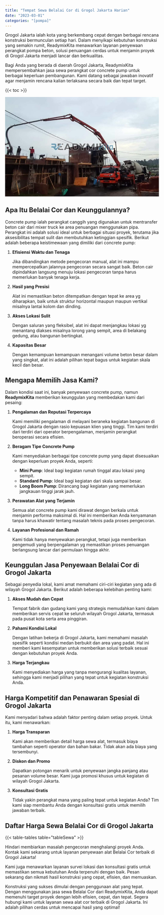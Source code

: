 ```yaml
---
title: "Tempat Sewa Belalai Cor di Grogol Jakarta Harian"
date: "2023-03-01"
categories: "[pompa]"
---
```


Grogol Jakarta ialah kota yang berkembang cepat dengan berbagai rencana konstruksi bermunculan setiap hari. Dalam menyikapi kebutuhan konstruksi yang semakin rumit, ReadymixKita menawarkan layanan penyewaan perangkat pompa beton, solusi penuangan cerdas untuk menjamin proyek di Grogol Jakarta menjadi lancar dan berkualitas.

Bagi Anda yang berada di daerah Grogol Jakarta, ReadymixKita mempersembahkan jasa sewa perangkat cor concrete pump untuk berbagai keperluan pembangunan. Kami datang sebagai jawaban inovatif agar menjamin rencana kalian terlaksana secara baik dan tepat target.

{{< toc >}}

![Tempat Sewa Belalai Cor di Grogol Jakarta Harian](/images/pompa/sewa-pompa-03.jpg)

## Apa Itu Belalai Cor dan Keunggulannya?

Concrete pump ialah perangkat canggih yang digunakan untuk mentransfer beton cair dari mixer truck ke area penuangan menggunakan pipa. Perangkat ini adalah solusi ideal untuk berbagai situasi proyek, terutama jika aksesibilitas tempat sulit dan membutuhkan ketinggian spesifik. Berikut adalah beberapa keistimewaan yang dimiliki dari concrete pump:

1. **Efisiensi Waktu dan Tenaga**

   Jika dibandingkan metode pengecoran manual, alat ini mampu mempercepatkan jalannya pengecoran secara sangat baik. Beton cair dipindahkan langsung menuju lokasi pengecoran tanpa harus memerlukan banyak tenaga kerja.

2. **Hasil yang Presisi**

   Alat ini memastikan beton ditempatkan dengan tepat ke area yg diharapkan, baik untuk struktur horizontal maupun maupun vertikal misalnya lantai kolom dan dinding.

3. **Akses Lokasi Sulit**

   Dengan saluran yang fleksibel, alat ini dapat menjangkau lokasi yg menantang diakses misalnya lorong yang sempit, area di belakang gedung, atau bangunan bertingkat.

4. **Kapasitas Besar**

   Dengan kemampuan kemampuan menangani volume beton besar dalam yang singkat, alat ini adalah pilihan tepat bagus untuk kegiatan skala kecil dan besar.

## Mengapa Memilih Jasa Kami?

Dalam kondisi saat ini, banyak penyewaan concrete pump, namun **ReadymixKita** memberikan keunggulan yang membedakan kami dari pesaing:

1. **Pengalaman dan Reputasi Terpercaya**

   Kami memiliki pengalaman di melayani beraneka kegiatan bangunan di Grogol Jakarta dengan rasio kepuasan klien yang tinggi. Tim kami terdiri dari terdiri dari operator berpengalaman, menjamin perangkat beroperasi secara efisien.

2. **Beragam Tipe Concrete Pump**

   Kami menyediakan berbagai tipe concrete pump yang dapat disesuaikan dengan keperluan proyek Anda, seperti:
   - **Mini Pump**: Ideal bagi kegiatan rumah tinggal atau lokasi yang sempit.
   - **Standard Pump**: Ideal bagi kegiatan dari skala sampai besar.
   - **Long Boom Pump**: Dirancang bagi kegiatan yang memerlukan jangkauan tinggi jarak jauh.

3. **Perawatan Alat yang Terjamin**

   Semua alat concrete pump kami dirawat dengan berkala untuk menjamin performa maksimal di. Hal ini memberikan Anda kenyamanan tanpa harus khawatir tentang masalah teknis pada proses pengecoran.

4. **Layanan Profesional dan Ramah**

   Kami tidak hanya menyewakan perangkat, tetapi juga memberikan pengemudi yang berpengalaman yg memastikan proses penuangan berlangsung lancar dari permulaan hingga akhir.

## Keunggulan Jasa Penyewaan Belalai Cor di Grogol Jakarta

Sebagai penyedia lokal, kami amat memahami ciri-ciri kegiatan yang ada di wilayah Grogol Jakarta. Berikut adalah beberapa kelebihan penting kami:

1. **Akses Mudah dan Cepat**

   Tempat fabrik dan gudang kami yang strategis memudahkan kami dalam memberikan servis cepat ke seluruh wilayah Grogol Jakarta, termasuk pada pusat kota serta area pinggiran.

2. **Pahami Kondisi Lokal**

   Dengan latihan bekerja di Grogol Jakarta, kami memahami masalah spesifik seperti kondisi medan berbukit dan area yang padat. Hal ini memberi kami kesempatan untuk memberikan solusi terbaik sesuai dengan kebutuhan proyek Anda.

3. **Harga Terjangkau**

   Kami menyediakan harga yang tanpa mengurangi kualitas layanan, sehingga kami menjadi pilihan yang tepat untuk kegiatan konstruksi Anda.

## Harga Kompetitif dan Penawaran Spesial di Grogol Jakarta

Kami menyadari bahwa adalah faktor penting dalam setiap proyek. Untuk itu, kami menawarkan:

1. **Harga Transparan**

   Kami akan memberikan detail harga sewa alat, termasuk biaya tambahan seperti operator dan bahan bakar. Tidak akan ada biaya yang tersembunyi.

2. **Diskon dan Promo**

   Dapatkan potongan menarik untuk penyewaan jangka panjang atau pesanan volume besar. Kami juga promosi khusus untuk kegiatan di wilayah Grogol Jakarta.

3. **Konsultasi Gratis**

   Tidak yakin perangkat mana yang paling tepat untuk kegiatan Anda? Tim kami siap membantu Anda dengan konsultasi gratis untuk memilih jawaban terbaik.

## Daftar Harga Sewa Belalai Cor di Grogol Jakarta

{{< table-tables table="tableSewa" >}}

Hindari membiarkan masalah pengecoran menghalangi proyek Anda. Kontak kami sekarang untuk layanan penyewaan alat Belalai Cor terbaik di Grogol Jakarta!

Kami juga menawarkan layanan survei lokasi dan konsultasi gratis untuk memastikan semua kebutuhan Anda terpenuhi dengan baik. Pesan sekarang dan nikmati hasil konstruksi yang cepat, efisien, dan memuaskan.

Konstruksi yang sukses dimulai dengan penggunaan alat yang tepat. Dengan menggunakan jasa sewa Belalai Cor dari ReadymixKita, Anda dapat memenuhi target proyek dengan lebih efisien, cepat, dan tepat. Segera hubungi kami untuk layanan sewa alat cor terbaik di Grogol Jakarta. Ini adalah pilihan cerdas untuk mencapai hasil yang optimal!